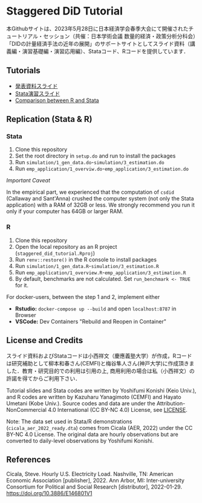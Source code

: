 # Staggered DiD Tutorial

本Githubサイトは、2023年5月28日に日本経済学会春季大会にて開催されたチュートリアル・セッション（共催：日本学術会議 数量的経済・政策分析分科会）「DIDの計量経済手法の近年の展開」のサポートサイトとしてスライド資料（講義編・演習基礎編・演習応用編）、Stataコード、Rコードを提供しています．

## Tutorials

- [発表資料スライド](https://kazuyanagimoto.com/staggered_did_tutorial/slides/SDID_Tutorial_Main.pdf)
- [Stata演習スライド](https://kazuyanagimoto.com/staggered_did_tutorial/slides/SDID_Tutorial_Stata.pdf)
- [Comparison between R and Stata](https://kazuyanagimoto.com/staggered_did_tutorial/code/stata_vs_r.html)

## Replication (Stata & R)

### Stata

1. Clone this repository
1. Set the root directory in `setup.do` and run to install the packages
1. Run `simulation/1_gen_data.do`-`simulation/3_estimation.do`
1. Run `emp_application/1_overviw.do`-`emp_application/3_estimation.do`

*Important Caveat*

In the empirical part, we experienced that the computation of `csdid` (Callaway and Sant'Anna) crushed
the computer system (not only the Stata application) with a RAM of 32GB or less. 
We strongly recommend you run it only if your computer has 64GB or larger RAM.

### R

1. Clone this repository
1. Open the local repository as an R project
    (`staggered_did_tutorial.Rproj`)
1. Run `renv::restore()` in the R console to install packages
1. Run `simulation/1_gen_data.R`-`simulation/3_estimation.R`
1. Run `emp_application/1_overview.R`-`emp_application/3_estimation.R`
1. By default, benchmarks are not calculated. Set `run_benchmark <- TRUE` for it.

For docker-users, between the step 1 and 2, implement either

- **Rstudio:** `docker-compose up --build` and open `localhost:8787` in Browser
- **VSCode:** Dev Containers "Rebuild and Reopen in Container"

## License and Credits

スライド資料およびStataコードは小西祥文（慶應義塾大学）が作成，Rコードは研究補助として柳本和春さん(CEMFI)と梅谷隼人さん(神戸大学)に作成頂きました．教育・研究目的での利用は引用の上, 商用利用の場合は私（小西祥文）の許諾を得てからご利用下さい．

Tutorial slides and Stata codes are written by Yoshifumi Konishi (Keio Univ.), and R codes are written by Kazuharu Yanagimoto (CEMFI) and Hayato Umetani (Kobe Univ.). Source codes and data are under the Attribution-NonCommercial 4.0 International (CC BY-NC 4.0) License, see [LICENSE](https://github.com/kazuyanagimoto/staggered_did_tutorial/blob/main/LICENSE).

Note: The data set used in Stata/R demonstrations (`cicala_aer_2022_ready.dta`) comes from Cicala (AER, 2022) under the CC BY-NC 4.0 License. The original data are hourly observations but are converted to daily-level observations by Yoshifumi Konishi.

## References

Cicala, Steve. Hourly U.S. Electricity Load. Nashville, TN: American Economic Association [publisher], 2022. Ann Arbor, MI: Inter-university Consortium for Political and Social Research [distributor], 2022-01-29. https://doi.org/10.3886/E146801V1
